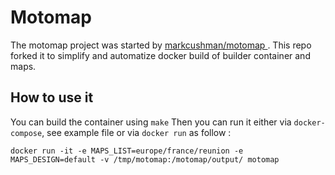 # Motomap
The motomap project was started by [markcushman/motomap ](https://github.com/markcushman/motomap). 
This repo forked it to simplify and automatize docker build of builder container and maps. 

## How to use it
You can build the container using `make`
Then you can run it either via `docker-compose`, see example file or via `docker run` as follow : 
```shell
docker run -it -e MAPS_LIST=europe/france/reunion -e MAPS_DESIGN=default -v /tmp/motomap:/motomap/output/ motomap
```
